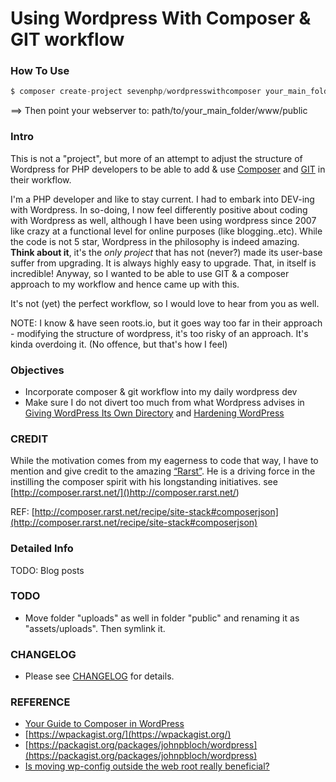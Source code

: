 Using Wordpress With Composer & GIT workflow
============================================

### How To Use

```php
$ composer create-project sevenphp/wordpresswithcomposer your_main_folder --prefer-source
```

==> Then point your webserver to: path/to/your_main_folder/www/public



### Intro

This is not a "project", but more of an attempt to adjust the structure of Wordpress for PHP developers to be able to add & use [Composer](https://getcomposer.org/) and [GIT](https://git-scm.com/) in their workflow.

I'm a PHP developer and like to stay current. I had to embark into DEV-ing with Wordpress. In so-doing, I now feel differently positive about coding with Wordpress as well, although I have been using wordpress since 2007 like crazy at a functional level for online purposes (like blogging..etc). While the code is not 5 star, Wordpress in the philosophy is indeed amazing. **Think about it**, it's the _only project_ that has not (never?) made its user-base suffer from upgrading. It is always highly easy to upgrade. That, in itself is incredible! Anyway, so I wanted to be able to use GIT & a composer approach to my workflow and hence came up with this.

It's not (yet) the perfect workflow, so I would love to hear from you as well.

NOTE: I know & have seen roots.io, but it goes way too far in their approach - modifying the structure of wordpress, it's too risky of an approach. It's kinda overdoing it. (No offence, but that's how I feel)

### Objectives
- Incorporate composer & git workflow into my daily wordpress dev
- Make sure I do not divert too much from what Wordpress advises in [Giving WordPress Its Own Directory](https://codex.wordpress.org/Giving_WordPress_Its_Own_Directory) and [Hardening WordPress](https://codex.wordpress.org/Hardening_WordPress)

### CREDIT

While the motivation comes from my eagerness to code that way, I have to mention and give credit to the amazing [“Rarst”](http://composer.rarst.net/).
He is a driving force in the instilling the composer spirit with his longstanding initiatives. see [http://composer.rarst.net/]()http://composer.rarst.net/)


REF: [http://composer.rarst.net/recipe/site-stack#composerjson](http://composer.rarst.net/recipe/site-stack#composerjson)


### Detailed Info

TODO: Blog posts

### TODO

- Move folder "uploads" as well in folder "public" and renaming it as "assets/uploads". Then symlink it.


### CHANGELOG

- Please see [CHANGELOG](CHANGELOG.md) for details.

### REFERENCE

- [Your Guide to Composer in WordPress](http://composer.rarst.net/recipe/site-stack#composerjson)
- [https://wpackagist.org/](https://wpackagist.org/)
- [https://packagist.org/packages/johnpbloch/wordpress](https://packagist.org/packages/johnpbloch/wordpress)
- [Is moving wp-config outside the web root really beneficial?](http://wordpress.stackexchange.com/questions/58391/is-moving-wp-config-outside-the-web-root-really-beneficial/74972#74972)
